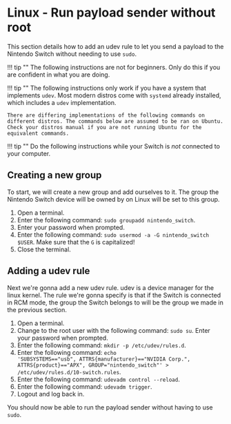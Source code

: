 # Linux - Run payload sender without root

This section details how to add an udev rule to let you send a payload to the Nintendo Switch without needing to use `sudo`.

!!! tip ""
    The following instructions are not for beginners. Only do this if you are confident in what you are doing.

!!! tip ""
    The following instructions only work if you have a system that implements `udev`. Most modern distros come with `systemd` already installed, which includes a `udev` implementation.

    There are differing implementations of the following commands on different distros. The commands below are assumed to be ran on Ubuntu. Check your distros manual if you are not running Ubuntu for the equivalent commands.

!!! tip ""
    Do the following instructions while your Switch is _not_ connected to your computer.

## Creating a new group

To start, we will create a new group and add ourselves to it. The group the Nintendo Switch device will be owned by on Linux will be set to this group.

1. Open a terminal.
2. Enter the following command: `sudo groupadd nintendo_switch`.
3. Enter your password when prompted.
4. Enter the following command: `sudo usermod -a -G nintendo_switch $USER`. Make sure that the `G` is capitalized!
5. Close the terminal.

## Adding a udev rule

Next we're gonna add a new udev rule. udev is a device manager for the linux kernel. The rule we're gonna specify is that if the Switch is connected in RCM mode, the group the Switch belongs to will be the group we made in the previous section.

1. Open a terminal.
2. Change to the root user with the following command: `sudo su`. Enter your password when prompted.
3. Enter the following command: `mkdir -p /etc/udev/rules.d`.
4. Enter the following command: <code class="textwrap">echo 'SUBSYSTEMS=="usb", ATTRS{manufacturer}=="NVIDIA Corp.", ATTRS{product}=="APX", GROUP="nintendo_switch"' > /etc/udev/rules.d/10-switch.rules</code>.
5. Enter the following command: `udevadm control --reload`.
6. Enter the following command: `udevadm trigger`.
7. Logout and log back in.

You should now be able to run the payload sender without having to use `sudo`.
